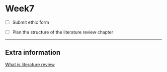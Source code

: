 # Week7
- [ ] Submit ethic form
- [ ] Plan the structure of the literature review chapter

      
---
## Extra information
[What is literature review](https://www.rlf.org.uk/resources/what-is-a-literature-review/)
